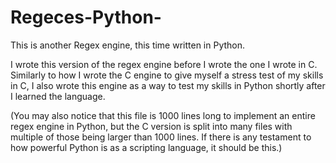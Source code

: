 # Regeces-Python-
This is another Regex engine, this time written in Python.

I wrote this version of the regex engine before I wrote the one I wrote in C.  Similarly to how I wrote the C engine to give myself a stress
test of my skills in C, I also wrote this engine as a way to test my skills in Python shortly after I learned the language.


(You may also notice that this file is 1000 lines long to implement an entire regex engine in Python, but the C version is split into many files
with multiple of those being larger than 1000 lines.  If there is any testament to how powerful Python is as a scripting language, it should be
this.)
